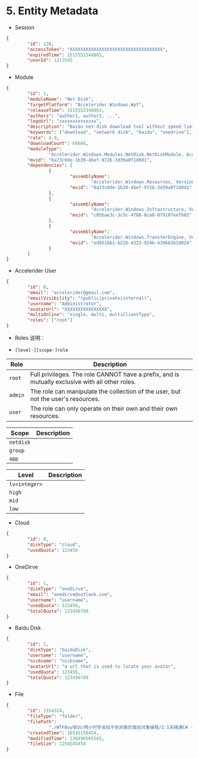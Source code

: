 # 5. Entity Metadata

* Session

```json
{
        "id": 120,
        "accessToken": "XXXXXXXXXXXXXXXXXXXXXXXXXXXXXXXXXXX",
        "expiredTime": 1515552348863,
        "userId": 1213545
}
```

* Module

```json
{
        "id": 1,
        "moduleName": "Net Disk",
        "targetPlatform": "Accelerider.Windows.Wpf",
        "releaseTime": 1515552348863,
        "authors": "author1, author2, ...",
        "logoUrl": "xxxxxxxxxxxxxx",
        "description": "Baidu net-disk download tool without speed limit.",
        "keywords": ["download", "network disk", "baidu", "onedrive"],
        "rate": 4.9,
        "downloadCount": 66666,
        "moduleType":
                "Accelerider.Windows.Modules.NetDisk.NetDiskModule, Accelerider.Windows.Modules.NetDisk, Version=1.0.0.0, Culture=neutral, PublicKeyToken=null",
        "mvid": "6a73c0de-1b39-4bef-9726-3d39a0f1d0d1",
        "dependencies": [
                {
                        "assemblyName":
                                "Accelerider.Windows.Resources, Version=1.0.0.0, Culture=neutral, PublicKeyToken=null",
                        "mvid": "6a73c0de-1b39-4bef-9726-3d39a0f1d0d1"
                },
                {
                        "assemblyName":
                                "Accelerider.Windows.Infrastructure, Version=1.0.0.0, Culture=neutral, PublicKeyToken=null",
                        "mvid": "c05bae3c-3c5c-4f88-8ca8-879107eefb65"
                },
                {
                        "assemblyName":
                                "Accelerider.Windows.TransferEngine, Version=1.0.0.0, Culture=neutral, PublicKeyToken=null",
                        "mvid": "ed951bb1-b22b-4323-924b-439662b1d024"
                }
        ]
}
```

* Accelerider User

```json
{
        "id": 0,
        "email": "accelerider@gmail.com",
        "emailVisibility": "(public|private|internal)",
        "username": "Administrator",
        "avatarUrl": "XXXXXXXXXXXXXXXX",
        "multiOnline": "single, multi, multiClientType",
        "roles": ["root"]
}
```

* Roles 说明：

* `[level-][scope-]role`

| Role    | Description                                                                                     |
| ------- | ----------------------------------------------------------------------------------------------- |
| `root`  | Full privileges. The role CANNOT have a prefix, and is mutually exclusive with all other roles. |
| `admin` | The role can manipulate the collection of the user, but not the user's resources.               |
| `user`  | The role can only operate on their own and their own resources.                                 |

| Scope     | Description |
| --------- | ----------- |
| `netdisk` |             |
| `group`   |             |
| `app`     |             |

| Level         | Description |
| ------------- | ----------- |
| `lv<integer>` |             |
| `high`        |             |
| `mid`         |             |
| `low`         |             |

* Cloud

```json
{
        "id": 0,
        "diskType": "cloud",
        "usedQuota": 123456
}
```

* OneDirve

```json
{
        "id": 1,
        "diskType": "oneDirve",
        "email": "onedirve@outlook.com",
        "username": "username",
        "usedQuota": 123456,
        "totalQuota": 123456789
}
```

* Baidu Disk

```json
{
        "id": 1,
        "diskType": "baiduDisk",
        "username": "username",
        "nickname": "nickname",
        "avatarUrl": "a url that is used to locate your avatar",
        "usedQuota": 123456,
        "totalQuota": 123456789
}
```

* File

```json
{
        "id": 1554324,
        "fileType": "folder",
        "filePath":
                "./WTFBoy培训/两小时学会找不到对象的面向对象编程/2.1天精通C# - 一小时建立终身受害的编程思维",
        "createdTime": 16545156454,
        "modifiedTime": 136496565565,
        "fileSize": 1254545454
}
```
